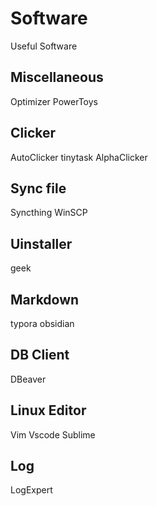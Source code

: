 # Software

Useful Software

## Miscellaneous

Optimizer
PowerToys

## Clicker

AutoClicker
tinytask
AlphaClicker

## Sync file

Syncthing
WinSCP

## Uinstaller

geek

## Markdown

typora
obsidian

## DB Client

DBeaver

## Linux Editor

Vim
Vscode
Sublime

## Log

LogExpert
